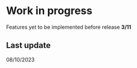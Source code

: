 # Work in progress

Features yet to be implemented before release **3/11**

## Last update

08/10/2023
